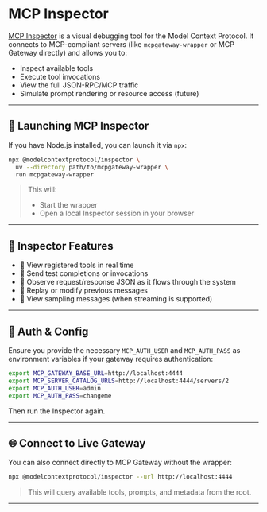 # MCP Inspector

[MCP Inspector](https://www.npmjs.com/package/@modelcontextprotocol/inspector) is a visual debugging tool for the Model Context Protocol. It connects to MCP-compliant servers (like `mcpgateway-wrapper` or MCP Gateway directly) and allows you to:

- Inspect available tools
- Execute tool invocations
- View the full JSON-RPC/MCP traffic
- Simulate prompt rendering or resource access (future)

---

## 🚀 Launching MCP Inspector

If you have Node.js installed, you can launch it via `npx`:

```bash
npx @modelcontextprotocol/inspector \
  uv --directory path/to/mcpgateway-wrapper \
  run mcpgateway-wrapper
```

> This will:
>
> * Start the wrapper
> * Open a local Inspector session in your browser

---

## 🔧 Inspector Features

* 📜 View registered tools in real time
* 🧪 Send test completions or invocations
* 👀 Observe request/response JSON as it flows through the system
* 🔁 Replay or modify previous messages
* 🧵 View sampling messages (when streaming is supported)

---

## 🔐 Auth & Config

Ensure you provide the necessary `MCP_AUTH_USER` and `MCP_AUTH_PASS` as environment variables if your gateway requires authentication:

```bash
export MCP_GATEWAY_BASE_URL=http://localhost:4444
export MCP_SERVER_CATALOG_URLS=http://localhost:4444/servers/2
export MCP_AUTH_USER=admin
export MCP_AUTH_PASS=changeme
```

Then run the Inspector again.

---

## 🌐 Connect to Live Gateway

You can also connect directly to MCP Gateway without the wrapper:

```bash
npx @modelcontextprotocol/inspector --url http://localhost:4444
```

> This will query available tools, prompts, and metadata from the root.

---
